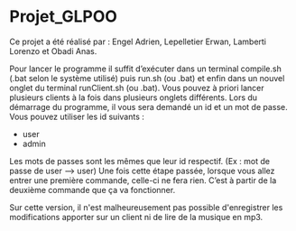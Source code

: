# Projet_GLPOO
Ce projet a été réalisé par : Engel Adrien, Lepelletier Erwan, Lamberti Lorenzo et Obadi Anas.

Pour lancer le programme il suffit d’exécuter dans un terminal compile.sh (.bat selon le système utilisé) puis run.sh (ou .bat) et enfin dans un nouvel onglet du terminal runClient.sh (ou .bat). Vous pouvez à priori lancer plusieurs clients à la fois dans plusieurs onglets différents. 
Lors du démarrage du programme, il vous sera demandé un id et un mot de passe. Vous pouvez utiliser les id suivants : 
-	user
-	admin

Les mots de passes sont les mêmes que leur id respectif. (Ex : mot de passe de user —> user) 
Une fois cette étape passée, lorsque vous allez entrer une première commande, celle-ci ne fera rien. C’est à partir de la deuxième commande que ça va fonctionner.

Sur cette version, il n'est malheureusement pas possible d'enregistrer les modifications apporter sur un client ni de lire de la musique en mp3. 
